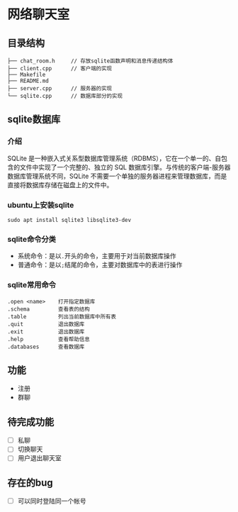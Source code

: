 # 网络聊天室

## 目录结构
```
├── chat_room.h 	// 存放sqlite函数声明和消息传递结构体
├── client.cpp		// 客户端的实现
├── Makefile
├── README.md
├── server.cpp		// 服务器的实现
└── sqlite.cpp		// 数据库部分的实现
```

## sqlite数据库

### 介绍
SQLite 是一种嵌入式关系型数据库管理系统（RDBMS），它在一个单一的、自包含的文件中实现了一个完整的、独立的 SQL 数据库引擎。与传统的客户端-服务器数据库管理系统不同，SQLite 不需要一个单独的服务器进程来管理数据库，而是直接将数据库存储在磁盘上的文件中。

### ubuntu上安装sqlite
```
sudo apt install sqlite3 libsqlite3-dev
```

### sqlite命令分类
- 系统命令：是以`.`开头的命令，主要用于对当前数据库操作
- 普通命令：是以`;`结尾的命令，主要对数据库中的表进行操作

### sqlite常用命令

```sqlite
.open <name>    打开指定数据库
.schema         查看表的结构
.table          列出当前数据库中所有表
.quit           退出数据库
.exit           退出数据库
.help           查看帮助信息
.databases      查看数据库
```

## 功能
- 注册
- 群聊

## 待完成功能
- [ ] 私聊
- [ ] 切换聊天
- [ ] 用户退出聊天室

## 存在的bug
- [ ] 可以同时登陆同一个帐号
